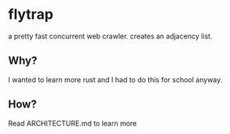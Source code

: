 # flytrap

a pretty fast concurrent web crawler. creates an adjacency list.

## Why?

I wanted to learn more rust and I had to do this for school anyway.

## How?

Read ARCHITECTURE.md to learn more
